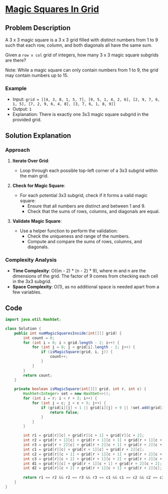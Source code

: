 # [Magic Squares In Grid](https://leetcode.com/problems/magic-squares-in-grid/description/?envType=daily-question&envId=2024-08-09)

## Problem Description
A 3 x 3 magic square is a 3 x 3 grid filled with distinct numbers from 1 to 9 such that each row, column, and both diagonals all have the same sum.

Given a `row x col` grid of integers, how many 3 x 3 magic square subgrids are there?

Note: While a magic square can only contain numbers from 1 to 9, the grid may contain numbers up to 15.

### Example
- Input: `grid = [[4, 3, 8, 1, 5, 7], [9, 5, 1, 4, 2, 6], [2, 9, 7, 6, 1, 5], [7, 2, 9, 6, 4, 8], [3, 7, 6, 1, 8, 9]]`
- Output: `1`
- Explanation: There is exactly one 3x3 magic square subgrid in the provided grid.

## Solution Explanation

### Approach
1. **Iterate Over Grid**:
   - Loop through each possible top-left corner of a 3x3 subgrid within the main grid.

2. **Check for Magic Square**:
   - For each potential 3x3 subgrid, check if it forms a valid magic square:
     - Ensure that all numbers are distinct and between 1 and 9.
     - Check that the sums of rows, columns, and diagonals are equal.

3. **Validate Magic Square**:
   - Use a helper function to perform the validation:
     - Check the uniqueness and range of the numbers.
     - Compute and compare the sums of rows, columns, and diagonals.

### Complexity Analysis
- **Time Complexity**: O((m - 2) * (n - 2) * 9), where m and n are the dimensions of the grid. The factor of 9 comes from checking each cell in the 3x3 subgrid.
- **Space Complexity**: O(1), as no additional space is needed apart from a few variables.

## Code
```java
import java.util.HashSet;

class Solution {
    public int numMagicSquaresInside(int[][] grid) {
        int count = 0;
        for (int i = 0; i < grid.length - 2; i++) {
            for (int j = 0; j < grid[i].length - 2; j++) {
                if (isMagicSquare(grid, i, j)) {
                    count++;
                }
            }
        }
        return count;
    }

    private boolean isMagicSquare(int[][] grid, int r, int c) {
        HashSet<Integer> set = new HashSet<>();
        for (int i = r; i < r + 3; i++) {
            for (int j = c; j < c + 3; j++) {
                if (grid[i][j] < 1 || grid[i][j] > 9 || !set.add(grid[i][j])) {
                    return false;
                }
            }
        }

        int r1 = grid[r][c] + grid[r][c + 1] + grid[r][c + 2];
        int r2 = grid[r + 1][c] + grid[r + 1][c + 1] + grid[r + 1][c + 2];
        int r3 = grid[r + 2][c] + grid[r + 2][c + 1] + grid[r + 2][c + 2];
        int c1 = grid[r][c] + grid[r + 1][c] + grid[r + 2][c];
        int c2 = grid[r][c + 1] + grid[r + 1][c + 1] + grid[r + 2][c + 1];
        int c3 = grid[r][c + 2] + grid[r + 1][c + 2] + grid[r + 2][c + 2];
        int d1 = grid[r][c] + grid[r + 1][c + 1] + grid[r + 2][c + 2];
        int d2 = grid[r][c + 2] + grid[r + 1][c + 1] + grid[r + 2][c];
        
        return r1 == r2 && r2 == r3 && r3 == c1 && c1 == c2 && c2 == c3 && c3 == d1 && d1 == d2;
    }
}
